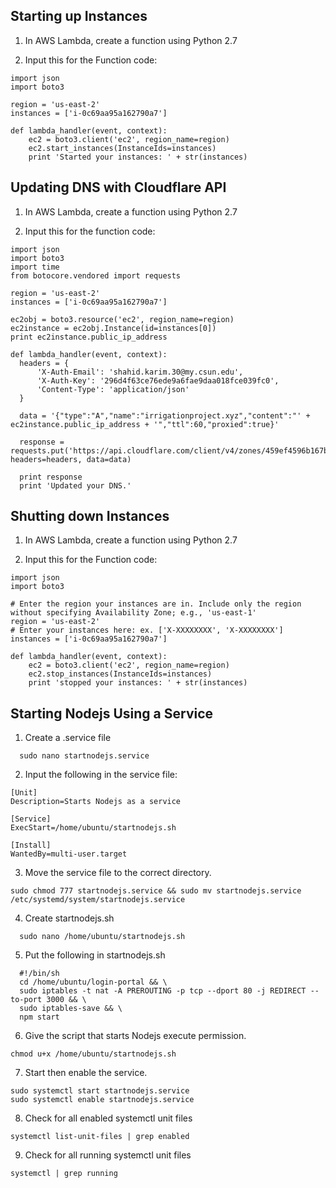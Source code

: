 ## Starting up Instances
1. In AWS Lambda, create a function using Python 2.7

2. Input this for the Function code:
  ```
  import json
  import boto3

  region = 'us-east-2'
  instances = ['i-0c69aa95a162790a7']

  def lambda_handler(event, context):
      ec2 = boto3.client('ec2', region_name=region)
      ec2.start_instances(InstanceIds=instances)
      print 'Started your instances: ' + str(instances)
  ```

## Updating DNS with Cloudflare API
1. In AWS Lambda, create a function using Python 2.7

2. Input this for the function code:
  ```
  import json
  import boto3
  import time
  from botocore.vendored import requests

  region = 'us-east-2'
  instances = ['i-0c69aa95a162790a7']

  ec2obj = boto3.resource('ec2', region_name=region)
  ec2instance = ec2obj.Instance(id=instances[0])
  print ec2instance.public_ip_address

  def lambda_handler(event, context):
    headers = {
        'X-Auth-Email': 'shahid.karim.30@my.csun.edu',
        'X-Auth-Key': '296d4f63ce76ede9a6fae9daa018fce039fc0',
        'Content-Type': 'application/json'
    }

    data = '{"type":"A","name":"irrigationproject.xyz","content":"' + ec2instance.public_ip_address + '","ttl":60,"proxied":true}'

    response = requests.put('https://api.cloudflare.com/client/v4/zones/459ef4596b167bac060bf69c4bce287c/dns_records/a26a014b96a7b4a036e8afc1e016fbf6', headers=headers, data=data)

    print response
    print 'Updated your DNS.'
  ```

## Shutting down Instances
1. In AWS Lambda, create a function using Python 2.7

2. Input this for the Function code:
  ```
  import json
  import boto3

  # Enter the region your instances are in. Include only the region without specifying Availability Zone; e.g., 'us-east-1'
  region = 'us-east-2'
  # Enter your instances here: ex. ['X-XXXXXXXX', 'X-XXXXXXXX']
  instances = ['i-0c69aa95a162790a7']

  def lambda_handler(event, context):
      ec2 = boto3.client('ec2', region_name=region)
      ec2.stop_instances(InstanceIds=instances)
      print 'stopped your instances: ' + str(instances)
  ```

## Starting Nodejs Using a Service
1. Create a .service file
  ```
    sudo nano startnodejs.service
  ```

2. Input the following in the service file:
  ```
  [Unit]
  Description=Starts Nodejs as a service

  [Service]
  ExecStart=/home/ubuntu/startnodejs.sh

  [Install]
  WantedBy=multi-user.target
  ```

3. Move the service file to the correct directory.
```
sudo chmod 777 startnodejs.service && sudo mv startnodejs.service /etc/systemd/system/startnodejs.service
```

4. Create startnodejs.sh
```
  sudo nano /home/ubuntu/startnodejs.sh
```

5. Put the following in startnodejs.sh
```
  #!/bin/sh
  cd /home/ubuntu/login-portal && \
  sudo iptables -t nat -A PREROUTING -p tcp --dport 80 -j REDIRECT --to-port 3000 && \
  sudo iptables-save && \
  npm start
```

6. Give the script that starts Nodejs execute permission.
```
chmod u+x /home/ubuntu/startnodejs.sh
```

7. Start then enable the service.
```
sudo systemctl start startnodejs.service
sudo systemctl enable startnodejs.service
```

8. Check for all enabled systemctl unit files
```
systemctl list-unit-files | grep enabled
```

9. Check for all running systemctl unit files
```
systemctl | grep running
```
